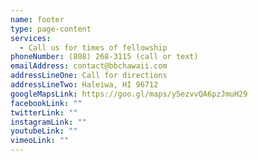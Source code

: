 ```yaml
---
name: footer
type: page-content
services:
  - Call us for times of fellowship
phoneNumber: (808) 268-3115 (call or text)
emailAddress: contact@bbchawaii.com
addressLineOne: Call for directions
addressLineTwo: Haleiwa, HI 96712
googleMapsLink: https://goo.gl/maps/y5ezvvQA6pzJmuH29
facebookLink: ""
twitterLink: ""
instagramLink: ""
youtubeLink: ""
vimeoLink: ""
---
```

